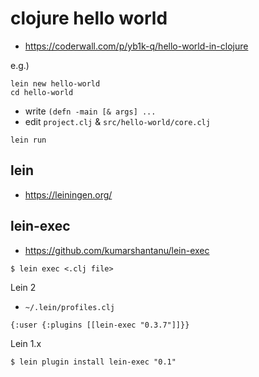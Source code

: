# clojure hello world

* https://coderwall.com/p/yb1k-q/hello-world-in-clojure

e.g.)

```
lein new hello-world
cd hello-world
```

* write `(defn -main [& args] ...`
* edit `project.clj` & `src/hello-world/core.clj`

```
lein run
```

## lein

* https://leiningen.org/


## lein-exec

* https://github.com/kumarshantanu/lein-exec

```
$ lein exec <.clj file>
```

Lein 2

* `~/.lein/profiles.clj`

```
{:user {:plugins [[lein-exec "0.3.7"]]}}
```

Lein 1.x

```
$ lein plugin install lein-exec "0.1"
```
